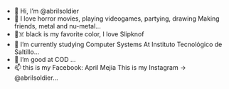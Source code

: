 - 👋 Hi, I’m @abrilsoldier
- 👀 I love horror movies, playing videogames, partying, drawing
Making friends, metal and nu-metal...
- 🖤☠️ black is my favorite color, I love Slipknof
- 🌱 I’m currently studying Computer Systems
At Instituto Tecnológico de Saltillo...
- 💞️ I’m good at COD ...
- 📫 this is my Facebook: April Mejia 
This is my Instagram -> @abrilsoldier...

<!---
abrilsoldier/abrilsoldier is a ✨ special ✨ repository because its `README.md` (this file) appears on your GitHub profile.
You can click the Preview link to take a look at your changes.
--->
